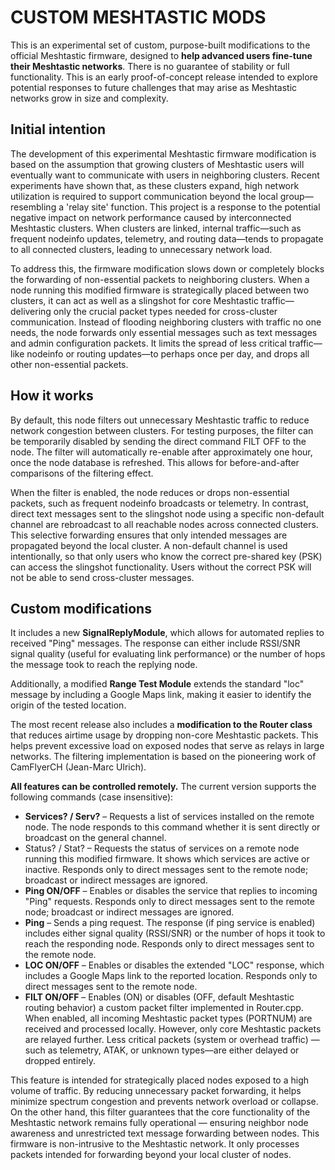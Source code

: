 # CUSTOM MESHTASTIC MODS
This is an experimental set of custom, purpose-built modifications to the official Meshtastic firmware, designed to **help advanced users fine-tune their Meshtastic networks**. There is no guarantee of stability or full functionality. This is an early proof-of-concept release intended to explore potential responses to future challenges that may arise as Meshtastic networks grow in size and complexity.

## Initial intention
The development of this experimental Meshtastic firmware modification is based on the assumption that growing clusters of Meshtastic users will eventually want to communicate with users in neighboring clusters. Recent experiments have shown that, as these clusters expand, high network utilization is required to support communication beyond the local group—resembling a 'relay site' function. This project is a response to the potential negative impact on network performance caused by interconnected Meshtastic clusters. When clusters are linked, internal traffic—such as frequent nodeinfo updates, telemetry, and routing data—tends to propagate to all connected clusters, leading to unnecessary network load.

To address this, the firmware modification slows down or completely blocks the forwarding of non-essential packets to neighboring clusters. When a node running this modified firmware is strategically placed between two clusters, it can act as well as a slingshot for core Meshtastic traffic—delivering only the crucial packet types needed for cross-cluster communication. Instead of flooding neighboring clusters with traffic no one needs, the node forwards only essential messages such as text messages and admin configuration packets. It limits the spread of less critical traffic—like nodeinfo or routing updates—to perhaps once per day, and drops all other non-essential packets.

## How it works
By default, this node filters out unnecessary Meshtastic traffic to reduce network congestion between clusters. For testing purposes, the filter can be temporarily disabled by sending the direct command FILT OFF to the node. The filter will automatically re-enable after approximately one hour, once the node database is refreshed. This allows for before-and-after comparisons of the filtering effect.

When the filter is enabled, the node reduces or drops non-essential packets, such as frequent nodeinfo broadcasts or telemetry. In contrast, direct text messages sent to the slingshot node using a specific non-default channel are rebroadcast to all reachable nodes across connected clusters. This selective forwarding ensures that only intended messages are propagated beyond the local cluster. A non-default channel is used intentionally, so that only users who know the correct pre-shared key (PSK) can access the slingshot functionality. Users without the correct PSK will not be able to send cross-cluster messages.

## Custom modifications
It includes a new **SignalReplyModule**, which allows for automated replies to received "Ping" messages. The response can either include RSSI/SNR signal quality (useful for evaluating link performance) or the number of hops the message took to reach the replying node.

Additionally, a modified **Range Test Module** extends the standard "loc" message by including a Google Maps link, making it easier to identify the origin of the tested location.

The most recent release also includes a **modification to the Router class** that reduces airtime usage by dropping non-core Meshtastic packets. This helps prevent excessive load on exposed nodes that serve as relays in large networks. The filtering implementation is based on the pioneering work of CamFlyerCH (Jean-Marc Ulrich). 

**All features can be controlled remotely.** The current version supports the following commands (case insensitive):

 - **Services? / Serv?** – Requests a list of services installed on the remote node. The node responds to this command whether it is sent directly or broadcast on the general channel.
 - Status? / Stat? – Requests the status of services on a remote node running this modified firmware. It shows which services are active or inactive. Responds only to direct messages sent to the remote node; broadcast or indirect messages are ignored.
 - **Ping ON/OFF** – Enables or disables the service that replies to incoming "Ping" requests. Responds only to direct messages sent to the remote node; broadcast or indirect messages are ignored.
 - **Ping** – Sends a ping request. The response (if ping service is enabled) includes either signal quality (RSSI/SNR) or the number of hops it took to reach the responding node. Responds only to direct messages sent to the remote node.
 - **LOC ON/OFF** – Enables or disables the extended "LOC" response, which includes a Google Maps link to the reported location. Responds only to direct messages sent to the remote node.
 - **FILT ON/OFF** – Enables (ON) or disables (OFF, default Meshtastic routing behavior) a custom packet filter implemented in Router.cpp. When enabled, all incoming Meshtastic packet types (PORTNUM) are received and processed locally. However, only core Meshtastic packets are relayed further. Less critical packets (system or overhead traffic) — such as telemetry, ATAK, or unknown types—are either delayed or dropped entirely.

This feature is intended for strategically placed nodes exposed to a high volume of traffic. By reducing unnecessary packet forwarding, it helps minimize spectrum congestion and prevents network overload or collapse. On the other hand, this filter guarantees that the core functionality of the Meshtastic network remains fully operational — ensuring neighbor node awareness and unrestricted text message forwarding between nodes. This firmware is non-intrusive to the Meshtastic network. It only processes packets intended for forwarding beyond your local cluster of nodes.